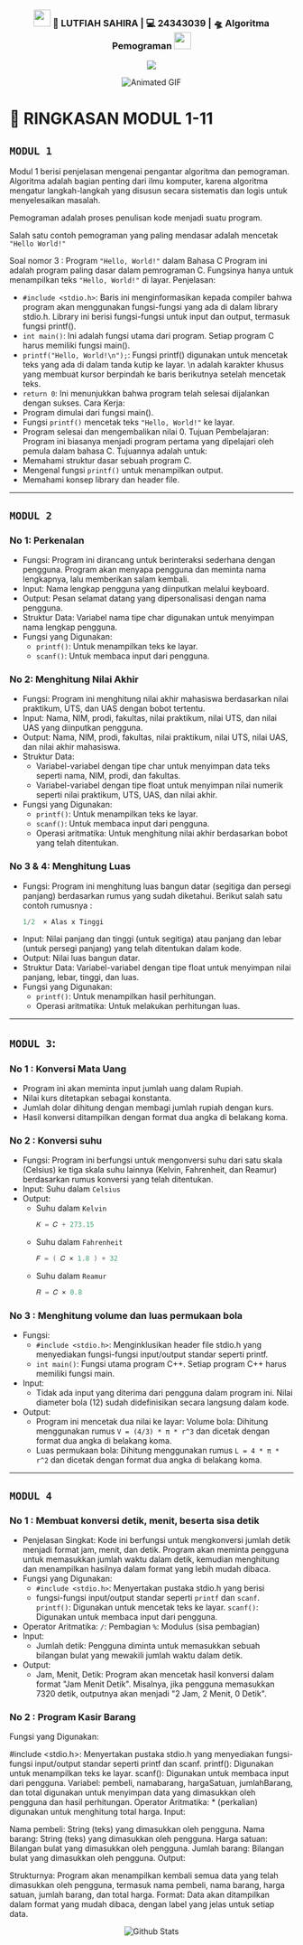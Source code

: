 <div align="center">
<h3><img src="https://media.giphy.com/media/WUlplcMpOCEmTGBtBW/giphy.gif" width="30"> 🙎 LUTFIAH SAHIRA | 💻 24343039 | 🛸 Algoritma Pemograman <img src="https://media.giphy.com/media/WUlplcMpOCEmTGBtBW/giphy.gif" width="30"></h3>
</div>

<p align="center">
	<a href="https://github.com/Bouaskaoun">
		<img src="https://readme-typing-svg.herokuapp.com?lines=Dosen+:+Randi+Proska+Sandra;Algoritma+Pemograman;INF+.+62+.+0001&center=true&width=380&height=65">
	</a>
</p>

<p align="center">
  <img src="https://media2.giphy.com/media/v1.Y2lkPTc5MGI3NjExdnd5ZHpkcTh4cXNqcnIwOWdyazFxcWU3ZHNzaHQwY2p6dTVrejVjNiZlcD12MV9pbnRlcm5hbF9naWZfYnlfaWQmY3Q9Zw/6ib6KPmkeAjDTxMxij/giphy.webp" alt="Animated GIF">
</p>

# 🌿 RINGKASAN MODUL 1-11
## `MODUL 1` 
Modul 1 berisi penjelasan mengenai pengantar algoritma dan pemograman. Algoritma adalah bagian penting dari ilmu komputer, karena algoritma mengatur langkah-langkah yang disusun secara sistematis dan logis untuk menyelesaikan masalah.

Pemograman adalah proses penulisan kode menjadi suatu program. 

Salah satu contoh pemograman yang paling mendasar adalah mencetak ``"Hello World!"`` 

Soal nomor 3 : Program ``"Hello, World!"`` dalam Bahasa C
Program ini adalah program paling dasar dalam pemrograman C. Fungsinya hanya untuk menampilkan teks ``"Hello, World!"`` di layar.
Penjelasan:
 * `#include <stdio.h>`: Baris ini menginformasikan kepada compiler bahwa program akan menggunakan fungsi-fungsi yang ada di dalam library stdio.h. Library ini berisi fungsi-fungsi untuk input dan output, termasuk fungsi printf().
 * `int main()`: Ini adalah fungsi utama dari program. Setiap program C harus memiliki fungsi main().
 * `printf("Hello, World!\n");`: Fungsi printf() digunakan untuk mencetak teks yang ada di dalam tanda kutip ke layar. \n adalah karakter khusus yang membuat kursor berpindah ke baris berikutnya setelah mencetak teks.
 * `return 0`: Ini menunjukkan bahwa program telah selesai dijalankan dengan sukses.
Cara Kerja:
 * Program dimulai dari fungsi main().
 * Fungsi `printf()` mencetak teks `"Hello, World!"` ke layar.
 * Program selesai dan mengembalikan nilai 0.
Tujuan Pembelajaran:
Program ini biasanya menjadi program pertama yang dipelajari oleh pemula dalam bahasa C. Tujuannya adalah untuk:
 * Memahami struktur dasar sebuah program C.
 * Mengenal fungsi `printf()` untuk menampilkan output.
 * Memahami konsep library dan header file.
---
## `MODUL 2`
### No 1: Perkenalan
 * Fungsi: Program ini dirancang untuk berinteraksi sederhana dengan pengguna. Program akan menyapa pengguna dan meminta nama lengkapnya, lalu memberikan salam kembali.
 * Input: Nama lengkap pengguna yang diinputkan melalui keyboard.
 * Output: Pesan selamat datang yang dipersonalisasi dengan nama pengguna.
 * Struktur Data: Variabel nama tipe char digunakan untuk menyimpan nama lengkap pengguna.
 * Fungsi yang Digunakan:
   * `printf()`: Untuk menampilkan teks ke layar.
   * `scanf()`: Untuk membaca input dari pengguna.
     
### No 2: Menghitung Nilai Akhir
 * Fungsi: Program ini menghitung nilai akhir mahasiswa berdasarkan nilai praktikum, UTS, dan UAS dengan bobot tertentu.
 * Input: Nama, NIM, prodi, fakultas, nilai praktikum, nilai UTS, dan nilai UAS yang diinputkan pengguna.
 * Output: Nama, NIM, prodi, fakultas, nilai praktikum, nilai UTS, nilai UAS, dan nilai akhir mahasiswa.
 * Struktur Data:
   * Variabel-variabel dengan tipe char untuk menyimpan data teks seperti nama, NIM, prodi, dan fakultas.
   * Variabel-variabel dengan tipe float untuk menyimpan nilai numerik seperti nilai praktikum, UTS, UAS, dan nilai akhir.
 * Fungsi yang Digunakan:
   * `printf()`: Untuk menampilkan teks ke layar.
   * `scanf()`: Untuk membaca input dari pengguna.
   * Operasi aritmatika: Untuk menghitung nilai akhir berdasarkan bobot yang telah ditentukan.
     
### No 3 & 4: Menghitung Luas
 * Fungsi: Program ini menghitung luas bangun datar (segitiga dan persegi panjang) berdasarkan rumus yang sudah diketahui. Berikut salah satu contoh rumusnya :
	```c
	1/2  × Alas x Tinggi
	```
 * Input: Nilai panjang dan tinggi (untuk segitiga) atau panjang dan lebar (untuk persegi panjang) yang telah ditentukan dalam kode.
 * Output: Nilai luas bangun datar.
 * Struktur Data: Variabel-variabel dengan tipe float untuk menyimpan nilai panjang, lebar, tinggi, dan luas.
 * Fungsi yang Digunakan:
   * `printf()`: Untuk menampilkan hasil perhitungan.
   * Operasi aritmatika: Untuk melakukan perhitungan luas.
---
## `MODUL 3`:
### No 1 : Konversi Mata Uang
 * Program ini akan meminta input jumlah uang dalam Rupiah.
 * Nilai kurs ditetapkan sebagai konstanta.
 * Jumlah dolar dihitung dengan membagi jumlah rupiah dengan kurs.
 * Hasil konversi ditampilkan dengan format dua angka di belakang koma.
   
### No 2 : Konversi suhu
 * Fungsi: Program ini berfungsi untuk mengonversi suhu dari satu skala 
   (Celsius) ke tiga skala suhu lainnya (Kelvin, Fahrenheit, dan Reamur) 
   berdasarkan rumus konversi yang telah ditentukan.
 * Input: Suhu dalam `Celsius`
 * Output:
   * Suhu dalam `Kelvin`
     ```c
     𝐾 = 𝐶 + 273.15
     ```
   * Suhu dalam `Fahrenheit`
     ```c
     𝐹 = ( 𝐶 × 1.8 ) + 32
     ```
   * Suhu dalam `Reamur`
     ```c
     𝑅 = 𝐶 × 0.8
     ```
     
### No 3 : Menghitung volume dan luas permukaan bola
* Fungsi:
    * `#include <stdio.h>`: Menginklusikan header file stdio.h yang 
       menyediakan fungsi-fungsi input/output standar seperti printf.
    * `int main()`: Fungsi utama program C++. Setiap program C++ harus 
      memiliki fungsi main.
* Input:
   * Tidak ada input yang diterima dari pengguna dalam program ini. Nilai 
     diameter bola (12) sudah didefinisikan secara langsung dalam kode.
* Output:
  * Program ini mencetak dua nilai ke layar:
    Volume bola: Dihitung menggunakan rumus `V = (4/3) * π * r^3` dan dicetak dengan format dua angka di belakang koma.
  * Luas permukaan bola: Dihitung menggunakan rumus `L = 4 * π * r^2` dan dicetak dengan format dua angka di belakang koma.
---
## `MODUL 4`
### No 1 : Membuat konversi detik, menit, beserta sisa detik
  * Penjelasan Singkat:
Kode ini berfungsi untuk mengkonversi jumlah detik menjadi format jam, menit, dan detik. Program akan meminta pengguna untuk memasukkan jumlah waktu dalam detik, kemudian menghitung dan menampilkan hasilnya dalam format yang lebih mudah dibaca.
  * Fungsi yang Digunakan:
     * `#include <stdio.h>`: Menyertakan pustaka stdio.h yang berisi 
     * fungsi-fungsi input/output standar seperti `printf` dan `scanf`.
       `printf()`: Digunakan untuk mencetak teks ke layar.
       `scanf()`: Digunakan untuk membaca input dari pengguna.
  * Operator Aritmatika:
   `/`: Pembagian
   `%`: Modulus (sisa pembagian)
 * Input:
   * Jumlah detik: Pengguna diminta untuk memasukkan sebuah bilangan bulat 
   yang mewakili jumlah waktu dalam detik.
 * Output:
   * Jam, Menit, Detik: Program akan mencetak hasil konversi dalam format 
     "Jam Menit Detik". Misalnya, jika pengguna memasukkan 7320 detik, 
     outputnya akan menjadi "2 Jam, 2 Menit, 0 Detik".

### No 2 : Program Kasir Barang
Fungsi yang Digunakan:

#include <stdio.h>: Menyertakan pustaka stdio.h yang menyediakan fungsi-fungsi input/output standar seperti printf dan scanf.
printf(): Digunakan untuk menampilkan teks ke layar.
scanf(): Digunakan untuk membaca input dari pengguna.
Variabel: pembeli, namabarang, hargaSatuan, jumlahBarang, dan total digunakan untuk menyimpan data yang dimasukkan oleh pengguna dan hasil perhitungan.
Operator Aritmatika: * (perkalian) digunakan untuk menghitung total harga.
Input:

Nama pembeli: String (teks) yang dimasukkan oleh pengguna.
Nama barang: String (teks) yang dimasukkan oleh pengguna.
Harga satuan: Bilangan bulat yang dimasukkan oleh pengguna.
Jumlah barang: Bilangan bulat yang dimasukkan oleh pengguna.
Output:

Strukturnya: Program akan menampilkan kembali semua data yang telah dimasukkan oleh pengguna, termasuk nama pembeli, nama barang, harga satuan, jumlah barang, dan total harga.
Format: Data akan ditampilkan dalam format yang mudah dibaca, dengan label yang jelas untuk setiap data.
<p align="center">
        <img src="https://raw.githubusercontent.com/mayhemantt/mayhemantt/Update/svg/Bottom.svg" alt="Github Stats" />
</p>
